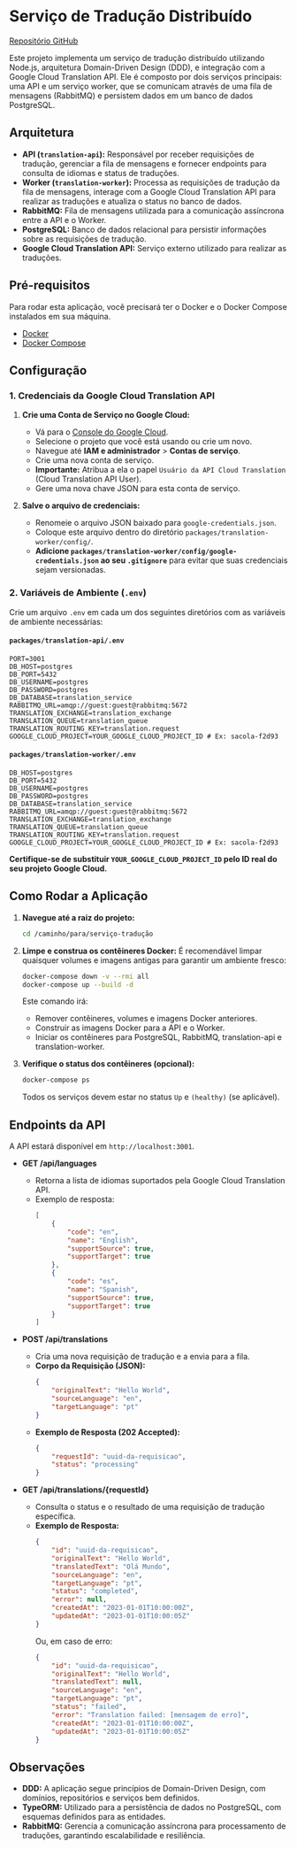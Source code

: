 # Serviço de Tradução Distribuído

[Repositório GitHub](https://github.com/LuizPagliari/tradutor)

Este projeto implementa um serviço de tradução distribuído utilizando Node.js, arquitetura Domain-Driven Design (DDD), e integração com a Google Cloud Translation API. Ele é composto por dois serviços principais: uma API e um serviço worker, que se comunicam através de uma fila de mensagens (RabbitMQ) e persistem dados em um banco de dados PostgreSQL.

## Arquitetura

- **API (`translation-api`):** Responsável por receber requisições de tradução, gerenciar a fila de mensagens e fornecer endpoints para consulta de idiomas e status de traduções.
- **Worker (`translation-worker`):** Processa as requisições de tradução da fila de mensagens, interage com a Google Cloud Translation API para realizar as traduções e atualiza o status no banco de dados.
- **RabbitMQ:** Fila de mensagens utilizada para a comunicação assíncrona entre a API e o Worker.
- **PostgreSQL:** Banco de dados relacional para persistir informações sobre as requisições de tradução.
- **Google Cloud Translation API:** Serviço externo utilizado para realizar as traduções.

## Pré-requisitos

Para rodar esta aplicação, você precisará ter o Docker e o Docker Compose instalados em sua máquina.

- [Docker](https://docs.docker.com/get-docker/)
- [Docker Compose](https://docs.docker.com/compose/install/)

## Configuração

### 1. Credenciais da Google Cloud Translation API

1.  **Crie uma Conta de Serviço no Google Cloud:**
    *   Vá para o [Console do Google Cloud](https://console.cloud.google.com/).
    *   Selecione o projeto que você está usando ou crie um novo.
    *   Navegue até **IAM e administrador** > **Contas de serviço**.
    *   Crie uma nova conta de serviço.
    *   **Importante:** Atribua a ela o papel `Usuário da API Cloud Translation` (Cloud Translation API User).
    *   Gere uma nova chave JSON para esta conta de serviço.

2.  **Salve o arquivo de credenciais:**
    *   Renomeie o arquivo JSON baixado para `google-credentials.json`.
    *   Coloque este arquivo dentro do diretório `packages/translation-worker/config/`.
    *   **Adicione `packages/translation-worker/config/google-credentials.json` ao seu `.gitignore`** para evitar que suas credenciais sejam versionadas.

### 2. Variáveis de Ambiente (`.env`)

Crie um arquivo `.env` em cada um dos seguintes diretórios com as variáveis de ambiente necessárias:

#### `packages/translation-api/.env`

```
PORT=3001
DB_HOST=postgres
DB_PORT=5432
DB_USERNAME=postgres
DB_PASSWORD=postgres
DB_DATABASE=translation_service
RABBITMQ_URL=amqp://guest:guest@rabbitmq:5672
TRANSLATION_EXCHANGE=translation_exchange
TRANSLATION_QUEUE=translation_queue
TRANSLATION_ROUTING_KEY=translation.request
GOOGLE_CLOUD_PROJECT=YOUR_GOOGLE_CLOUD_PROJECT_ID # Ex: sacola-f2d93
```

#### `packages/translation-worker/.env`

```
DB_HOST=postgres
DB_PORT=5432
DB_USERNAME=postgres
DB_PASSWORD=postgres
DB_DATABASE=translation_service
RABBITMQ_URL=amqp://guest:guest@rabbitmq:5672
TRANSLATION_EXCHANGE=translation_exchange
TRANSLATION_QUEUE=translation_queue
TRANSLATION_ROUTING_KEY=translation.request
GOOGLE_CLOUD_PROJECT=YOUR_GOOGLE_CLOUD_PROJECT_ID # Ex: sacola-f2d93
```
**Certifique-se de substituir `YOUR_GOOGLE_CLOUD_PROJECT_ID` pelo ID real do seu projeto Google Cloud.**

## Como Rodar a Aplicação

1.  **Navegue até a raiz do projeto:**
    ```bash
    cd /caminho/para/serviço-tradução
    ```

2.  **Limpe e construa os contêineres Docker:**
    É recomendável limpar quaisquer volumes e imagens antigas para garantir um ambiente fresco:
    ```bash
    docker-compose down -v --rmi all
    docker-compose up --build -d
    ```
    Este comando irá:
    *   Remover contêineres, volumes e imagens Docker anteriores.
    *   Construir as imagens Docker para a API e o Worker.
    *   Iniciar os contêineres para PostgreSQL, RabbitMQ, translation-api e translation-worker.

3.  **Verifique o status dos contêineres (opcional):**
    ```bash
    docker-compose ps
    ```
    Todos os serviços devem estar no status `Up` e `(healthy)` (se aplicável).

## Endpoints da API

A API estará disponível em `http://localhost:3001`.

-   **GET /api/languages**
    *   Retorna a lista de idiomas suportados pela Google Cloud Translation API.
    *   Exemplo de resposta:
        ```json
        [
            {
                "code": "en",
                "name": "English",
                "supportSource": true,
                "supportTarget": true
            },
            {
                "code": "es",
                "name": "Spanish",
                "supportSource": true,
                "supportTarget": true
            }
        ]
        ```

-   **POST /api/translations**
    *   Cria uma nova requisição de tradução e a envia para a fila.
    *   **Corpo da Requisição (JSON):**
        ```json
        {
            "originalText": "Hello World",
            "sourceLanguage": "en",
            "targetLanguage": "pt"
        }
        ```
    *   **Exemplo de Resposta (202 Accepted):**
        ```json
        {
            "requestId": "uuid-da-requisicao",
            "status": "processing"
        }
        ```

-   **GET /api/translations/{requestId}**
    *   Consulta o status e o resultado de uma requisição de tradução específica.
    *   **Exemplo de Resposta:**
        ```json
        {
            "id": "uuid-da-requisicao",
            "originalText": "Hello World",
            "translatedText": "Olá Mundo",
            "sourceLanguage": "en",
            "targetLanguage": "pt",
            "status": "completed",
            "error": null,
            "createdAt": "2023-01-01T10:00:00Z",
            "updatedAt": "2023-01-01T10:00:05Z"
        }
        ```
        Ou, em caso de erro:
        ```json
        {
            "id": "uuid-da-requisicao",
            "originalText": "Hello World",
            "translatedText": null,
            "sourceLanguage": "en",
            "targetLanguage": "pt",
            "status": "failed",
            "error": "Translation failed: [mensagem de erro]",
            "createdAt": "2023-01-01T10:00:00Z",
            "updatedAt": "2023-01-01T10:00:05Z"
        }
        ```

## Observações

-   **DDD:** A aplicação segue princípios de Domain-Driven Design, com domínios, repositórios e serviços bem definidos.
-   **TypeORM:** Utilizado para a persistência de dados no PostgreSQL, com esquemas definidos para as entidades.
-   **RabbitMQ:** Gerencia a comunicação assíncrona para processamento de traduções, garantindo escalabilidade e resiliência.